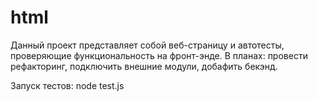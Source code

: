 # html
Данный проект представляет собой веб-страницу и автотесты, проверяющие функциональность на фронт-энде.
В планах: провести рефакторинг, подключить внешние модули, добафить бекэнд.

Запуск тестов: node test.js